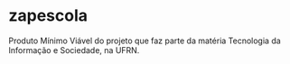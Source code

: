 # zapescola
Produto Mínimo Viável do projeto que faz parte da matéria Tecnologia da Informação e Sociedade, na UFRN.
